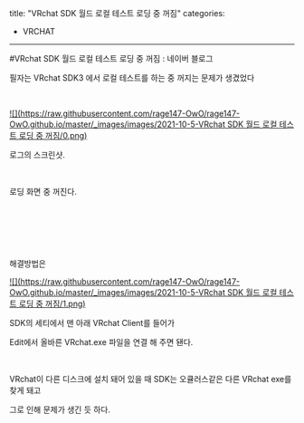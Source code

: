 title: "VRchat SDK 월드 로컬 테스트 로딩 중 꺼짐"
categories:
 - VRCHAT
---
#VRchat SDK 월드 로컬 테스트 로딩 중 꺼짐 : 네이버 블로그








필자는 VRchat SDK3 에서 로컬 테스트를 하는 중 꺼지는 문제가 생겼었다

​





 



[![](https://raw.githubusercontent.com/rage147-OwO/rage147-OwO.github.io/master/_images/images/2021-10-5-VRchat SDK 월드 로컬 테스트 로딩 중 꺼짐/0.png)](#)








로그의 스크린샷.

​

로딩 화면 중 꺼진다.

​

​

​

해결방법은





 



[![](https://raw.githubusercontent.com/rage147-OwO/rage147-OwO.github.io/master/_images/images/2021-10-5-VRchat SDK 월드 로컬 테스트 로딩 중 꺼짐/1.png)](#)








SDK의 세티에서 맨 아래 VRchat Client를 들어가

Edit에서 올바른 VRchat.exe 파일을 연결 해 주면 됀다.

​

VRchat이 다른 디스크에 설치 돼어 있을 때 SDK는 오큘러스같은 다른 VRchat exe를 찾게 돼고

그로 인해 문제가 생긴 듯 하다.